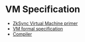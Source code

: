 # VM Specification
- [ZkSync Virtual Machine primer](./2_vm_section/1_zkSync_era_virtual_machine_primer.md)
- [VM formal specification](./2_vm_section/2_EraVM_formal_specification.pdf)
- [Compiler](./2_vm_section/3_compiler.md)
